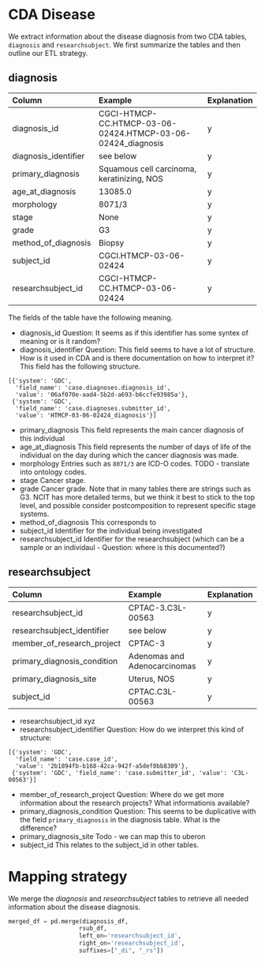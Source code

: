 # CDA Disease

We extract information about the disease diagnosis from two CDA tables, `diagnosis` and `researchsubject`. We first summarize the tables and then outline our ETL strategy.

## diagnosis


| Column               | Example                                                     | Explanation |
|:---------------------|:------------------------------------------------------------|:------------|
| diagnosis_id         | CGCI-HTMCP-CC.HTMCP-03-06-02424.HTMCP-03-06-02424_diagnosis | y           |
| diagnosis_identifier | see below                                                   | y           |
| primary_diagnosis    | Squamous cell carcinoma, keratinizing, NOS                  | y           |
| age_at_diagnosis     | 13085.0                                                     | y           |
| morphology           | 8071/3                                                      | y           |
| stage                | None                                                        | y           |
| grade                | G3                                                          | y           |
| method_of_diagnosis  | Biopsy                                                      | y           |
| subject_id           | CGCI.HTMCP-03-06-02424                                      | y           |
| researchsubject_id   | CGCI-HTMCP-CC.HTMCP-03-06-02424                             | y           |


The fields of the table have the following meaning.

- diagnosis_id
Question: It seems as if this identifier has some syntex of meaning or is it random?
- diagnosis_identifier
Question: This field seems to have a lot of structure. How is it used in CDA and is there documentation on how to interpret it?
This field has the following structure.
```
[{'system': 'GDC',
  'field_name': 'case.diagnoses.diagnosis_id',
  'value': '06af070e-aad4-5b2d-a693-b6ccfe93985a'},
 {'system': 'GDC',
  'field_name': 'case.diagnoses.submitter_id',
  'value': 'HTMCP-03-06-02424_diagnosis'}]
```
- primary_diagnosis
This field represents the main cancer diagnosis of this individual
- age_at_diagnosis
This field represents the number of days of life of the individual on the day during which the cancer diagnosis was made.
- morphology
Entries such as `8071/3` are ICD-O codes. TODO - translate into ontology codes.
- stage
Cancer stage.
- grade
Cancer grade. Note that in many tables there are strings such as G3. NCIT has more detailed terms, but we think it best to stick to the top level, and possible consider postcomposition to represent specific stage systems.
- method_of_diagnosis
This corresponds to
- subject_id
Identifier for the individual being investigated
- researchsubject_id
Identifier for the researchsubject (which can be a sample or an individaul - Question: where is this documented?)


## researchsubject


| Column                         | Example                      | Explanation |
|:-------------------------------|:-----------------------------|:------------|
| researchsubject_id             | CPTAC-3.C3L-00563            | y           |
| researchsubject_identifier     | see below                    | y           |
| member_of_research_project     | CPTAC-3                      | y           |
| primary_diagnosis_condition    | Adenomas and Adenocarcinomas | y           |
| primary_diagnosis_site         | Uterus, NOS                  | y           |
| subject_id                     | CPTAC.C3L-00563              | y           |


- researchsubject_id
xyz
- researchsubject_identifier
Question: How do we interpret this kind of structure:
```
[{'system': 'GDC',
  'field_name': 'case.case_id',
  'value': '2b1894fb-b168-42ca-942f-a5def0bb8309'},
 {'system': 'GDC', 'field_name': 'case.submitter_id', 'value': 'C3L-00563'}]
```

- member_of_research_project
Question: Where do we get more information about the research projects? What informationis available?
- primary_diagnosis_condition
Question: This seems to be duplicative with the field `primary_diagnosis` in the diagnosis table. What is the difference?
- primary_diagnosis_site
Todo - we can map this to uberon
- subject_id
This relates to the subject_id in other tables.


# Mapping strategy

We merge the *diagnosis* and *researchsubject* tables to retrieve all needed information about the disease diagnosis.

```python title="Merging diagnosis and researchsubject via the researchsubject_id"
merged_df = pd.merge(diagnosis_df,
                    rsub_df,
                    left_on='researchsubject_id',
                    right_on='researchsubject_id',
                    suffixes=["_di", "_rs"])
```




